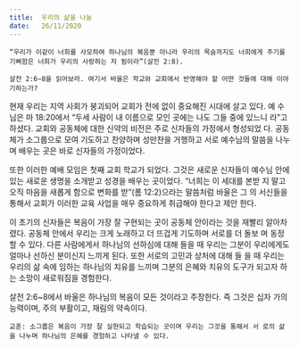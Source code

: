 ```yaml
---
title:  우리의 삶을 나눔
date:   26/11/2020
---
```


`“우리가 이같이 너희를 사모하여 하나님의 복음뿐 아니라 우리의 목숨까지도 너희에게 주기를 기뻐함은 너희가 우리의 사랑하는 자 됨이라”(살전 2:8).`

`살전 2:6~8을 읽어보라. 여기서 바울은 학교와 교회에서 반영해야 할 어떤 것들에 대해 이야기하는가?`

현재 우리는 지역 사회가 붕괴되어 교회가 전에 없이 중요해진 시대에 살고 있다. 예 수님은 마 18:20에서 “두세 사람이 내 이름으로 모인 곳에는 나도 그들 중에 있느니 라”고 하셨다. 교회와 공동체에 대한 신약의 비전은 주로 신자들의 가정에서 형성되었 다. 공동체가 소그룹으로 모여 기도하고 찬양하며 성만찬을 거행하고 서로 예수님의 말씀을 나누며 배우는 곳은 바로 신자들의 가정이었다.

또한 이러한 예배 모임은 첫째 교회 학교가 되었다. 그것은 새로운 신자들이 예수님 안에 있는 새로운 생명을 소개받고 성경을 배우는 곳이었다. “너희는 이 세대를 본받 지 말고 오직 마음을 새롭게 함으로 변화를 받”(롬 12:2)으라는 말씀처럼 바울은 그 의 서신들을 통해서 교회가 이러한 교육 사업을 매우 중요하게 취급해야 한다고 제안 한다.

이 초기의 신자들은 복음이 가장 잘 구현되는 곳이 공동체 안이라는 것을 재빨리 알아차렸다. 공동체 안에서 우리는 크게 노래하고 더 뜨겁게 기도하며 서로를 더 돌보 며 동정할 수 있다. 다른 사람에게서 하나님의 선하심에 대해 들을 때 우리는 그분이 우리에게도 얼마나 선하신 분이신지 느끼게 된다. 또한 서로의 고민과 상처에 대해 들 을 때 우리는 우리의 삶 속에 임하는 하나님의 치유를 느끼며 그분의 은혜와 치유의 도구가 되고자 하는 소망이 새로워짐을 경험한다.

살전 2:6~8에서 바울은 하나님의 복음이 모든 것이라고 주장한다. 즉 그것은 십자 가의 능력이며, 주의 부활이고, 재림의 약속이다.

`교훈: 소그룹은 복음이 가장 잘 실현되고 학습되는 곳이며 우리는 그것을 통해서 서 로의 삶을 나누며 하나님의 은혜를 경험하고 나타낼 수 있다.`